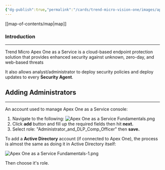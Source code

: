 ```yaml
---
{"dg-publish":true,"permalink":"/cards/trend-micro-vision-one/images/apex-one-as-a-service-fundamentals/"}
---
```


[[map-of-contents/map\|map]]
### Introduction
---
Trend Micro Apex One as a Service is a cloud-based endpoint protection solution that provides enhanced security against unknown, zero-day, and web-based threats

It also allows analyst/administrator to deploy security policies and deploy updates to every **Security Agent**.
## Adding Administrators
---
An account used to manage Apex One as a Service console:

1. Navigate to the following: ![Apex One as a Service Fundamentals.png](/img/user/cards/trend-micro-vision-one/images/Apex%20One%20as%20a%20Service%20Fundamentals.png)
2. Click **add** button and fill up the required fields then hit **next.**
3. Select role: "Administrator_and_DLP_Comp_Officer" then **save.**

To add a **Active Directory** account (if connected to Apex One), the process is almost the same as doing it in Active Directory itself:

![Apex One as a Service Fundamentals-1.png](/img/user/cards/trend-micro-vision-one/images/Apex%20One%20as%20a%20Service%20Fundamentals-1.png)

Then choose it's role.